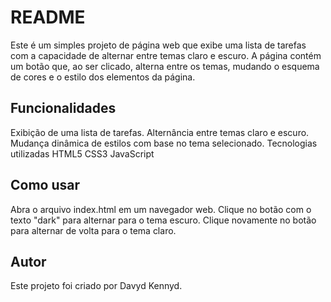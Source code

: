 # README
Este é um simples projeto de página web que exibe uma lista de tarefas com a capacidade de alternar entre temas claro e escuro. A página contém um botão que, ao ser clicado, alterna entre os temas, mudando o esquema de cores e o estilo dos elementos da página.

## Funcionalidades
Exibição de uma lista de tarefas.
Alternância entre temas claro e escuro.
Mudança dinâmica de estilos com base no tema selecionado.
Tecnologias utilizadas
HTML5
CSS3
JavaScript
## Como usar
Abra o arquivo index.html em um navegador web.
Clique no botão com o texto "dark" para alternar para o tema escuro.
Clique novamente no botão para alternar de volta para o tema claro.
## Autor
Este projeto foi criado por Davyd Kennyd.
